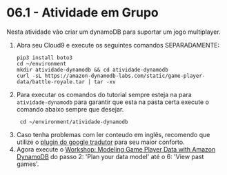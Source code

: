 # 06.1 - Atividade em Grupo

Nesta atividade vão criar um dynamoDB para suportar um jogo multiplayer. 

1. Abra seu Cloud9 e execute os seguintes comandos SEPARADAMENTE:
   ```shell
   pip3 install boto3
   cd ~/environment
   mkdir atividade-dynamodb && cd atividade-dynamodb
   curl -sL https://amazon-dynamodb-labs.com/static/game-player-data/battle-royale.tar | tar -xv
   ```
2. Para executar os comandos do tutorial sempre esteja na para `atividade-dynamodb` para garantir que esta na pasta certa execute o comando abaixo sempre que desejar.
   ```shell
    cd ~/environment/atividade-dynamodb
   ```
3. Caso tenha problemas com ler conteudo em inglês, recomendo que utilize o [plugin do google tradutor](https://chrome.google.com/webstore/detail/google-translate/aapbdbdomjkkjkaonfhkkikfgjllcleb?hl=pt) para seu maior conforto.
4. Agora execute o [Workshop: Modeling Game Player Data with Amazon DynamoDB](https://amazon-dynamodb-labs.com/game-player-data/plan-model.html) do passo 2: 'Plan your data model' até o 6: 'View past games'.
